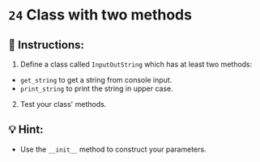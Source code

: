 # `24` Class with two methods

## 📝 Instructions:

1. Define a class called `InputOutString` which has at least two methods:
+ `get_string` to get a string from console input.
+ `print_string` to print the string in upper case.

2. Test your class' methods.

## 💡 Hint:

+ Use the `__init__` method to construct your parameters.
